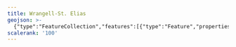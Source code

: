 ```yaml
---
title: Wrangell-St. Elias
geojson: >-
  {"type":"FeatureCollection","features":[{"type":"Feature","properties":{},"geometry":{"type":"Polygon","coordinates":[[[-139.112305,60.031372],[-139.063517,60.001994],[-139.403809,59.997803],[-139.412394,60.001872],[-139.462118,60.011759],[-139.483358,60.02238],[-139.507284,60.046509],[-139.520955,60.051514],[-139.541667,60.046549],[-139.542969,60.037272],[-139.579956,60.007324],[-139.589478,59.987915],[-139.584432,59.965129],[-139.584839,59.955119],[-139.593221,59.950968],[-139.62618,59.949463],[-139.658366,59.943522],[-139.705973,59.921753],[-139.735229,59.899211],[-139.794434,59.854167],[-139.84904,59.819377],[-139.958252,59.794596],[-140.042684,59.769694],[-140.137044,59.73999],[-140.254232,59.710124],[-140.322754,59.701213],[-140.50118,59.7052],[-140.617025,59.708496],[-140.68986,59.718424],[-140.762695,59.728312],[-140.863159,59.745524],[-141.009806,59.790405],[-141.040446,59.795939],[-141.040446,59.907715],[-141.040446,60.045532],[-141.15922,60.045532],[-141.279704,60.045532],[-141.292236,60.056641],[-141.310018,60.066447],[-141.303141,60.065837],[-141.282104,60.066447],[-141.305013,60.086344],[-141.346476,60.098755],[-141.379557,60.113892],[-141.377686,60.142131],[-141.443522,60.135661],[-141.474691,60.126099],[-141.47762,60.111125],[-141.455037,60.07841],[-141.447184,60.073893],[-141.431681,60.072144],[-141.419759,60.067546],[-141.399414,60.052775],[-141.385905,60.03479],[-141.392985,60.022013],[-141.414225,60.014323],[-141.472534,60.009033],[-141.490804,60.003866],[-141.499186,60.006877],[-141.547445,60.01652],[-141.547445,60.045532],[-141.904785,60.045532],[-141.904785,60.132446],[-141.962728,60.132446],[-141.962728,60.204915],[-141.986898,60.24353],[-142.020711,60.24353],[-142.035197,60.26766],[-142.102783,60.257975],[-142.102783,60.286987],[-142.155884,60.301432],[-142.14624,60.359456],[-142.223511,60.364258],[-142.329753,60.451172],[-142.27181,60.475301],[-142.281453,60.484985],[-142.406982,60.504272],[-142.464925,60.494629],[-142.643636,60.533285],[-142.716064,60.518758],[-142.745036,60.5236],[-142.841593,60.513916],[-142.90922,60.538086],[-142.98645,60.5236],[-143.01062,60.533285],[-143.073364,60.513916],[-143.092733,60.518758],[-143.208618,60.509115],[-143.256877,60.542928],[-143.295532,60.547729],[-143.425903,60.615356],[-143.41626,60.649129],[-143.464518,60.682943],[-143.503174,60.673299],[-143.57076,60.678101],[-143.628703,60.658813],[-143.67216,60.663656],[-143.696289,60.654012],[-143.720459,60.687826],[-143.696289,60.707113],[-143.720459,60.716756],[-143.788086,60.711914],[-143.763916,60.798828],[-143.802572,60.794027],[-143.841187,60.808512],[-143.870158,60.798828],[-143.942586,60.813314],[-144.019857,60.818197],[-144.043986,60.80367],[-144.082642,60.822998],[-144.159912,60.837484],[-144.17924,60.861654],[-144.251628,60.861654],[-144.304769,60.890584],[-144.348226,60.900269],[-144.43514,60.895426],[-144.43514,60.871297],[-144.464111,60.866455],[-144.502726,60.832642],[-144.512573,60.825277],[-144.518677,60.834066],[-144.540446,60.844238],[-144.590047,60.856445],[-144.626709,60.876668],[-144.714274,60.954264],[-144.762777,60.981201],[-144.786092,60.997559],[-144.797567,61.01709],[-144.806559,61.055257],[-144.821818,61.083496],[-144.885539,61.167114],[-144.900675,61.186849],[-144.901774,61.202474],[-144.891073,61.217122],[-144.870768,61.234009],[-144.857218,61.250854],[-144.852702,61.269368],[-144.850301,61.288696],[-144.842977,61.308431],[-144.803304,61.344686],[-144.74707,61.368368],[-144.63387,61.399048],[-144.505941,61.428345],[-144.474935,61.454915],[-145.642061,61.526317],[-144.411174,61.54952],[-144.408488,61.566488],[-144.413981,61.584473],[-144.423177,61.60262],[-144.441447,61.628662],[-144.46403,61.647217],[-144.490967,61.660482],[-144.522461,61.670898],[-144.5979,61.683105],[-144.631714,61.692098],[-144.682943,61.723592],[-144.742432,61.736694],[-144.858765,61.778931],[-144.956014,61.81425],[-145.093465,61.864176],[-145.178874,61.907349],[-145.253052,61.944865],[-145.264974,61.954956],[-145.272542,61.964111],[-145.287679,61.986694],[-145.295085,61.994751],[-145.311442,62.009033],[-145.3184,62.017212],[-145.319906,62.021973],[-145.321126,62.034424],[-147.856665,62.521864],[-145.321777,62.037476],[-145.336263,62.04834],[-145.36853,62.063314],[-145.38387,62.072957],[-145.385376,62.091512],[-145.399211,62.105428],[-145.412231,62.116333],[-145.411377,62.12618],[-145.402791,62.140462],[-145.408651,62.152913],[-145.430623,62.170125],[-145.430501,62.185425],[-145.388794,62.240479],[-145.380208,62.267822],[-145.372274,62.275472],[-145.303914,62.319824],[-145.278849,62.332113],[-145.216309,62.347575],[-145.189657,62.357869],[-145.078898,62.413656],[-144.890828,62.467692],[-144.84965,62.490234],[-144.775472,62.544393],[-144.734416,62.567383],[-144.626139,62.602702],[-144.604655,62.613973],[-144.56429,62.640177],[-144.543132,62.651042],[-144.510986,62.659749],[-144.444417,62.669271],[-144.382039,62.695964],[-144.351725,62.702677],[-144.320028,62.704305],[-144.203369,62.699015],[-144.161133,62.697184],[-144.020711,62.713908],[-143.986613,62.714071],[-143.92863,62.705688],[-143.856934,62.682088],[-143.721761,62.682088],[-143.565918,62.682088],[-143.546631,62.653158],[-143.358276,62.614543],[-143.310018,62.624186],[-143.295532,62.638631],[-143.218262,62.638631],[-143.174805,62.648315],[-143.150635,62.628988],[-143.083049,62.609701],[-143.005778,62.619344],[-142.947835,62.595174],[-142.928548,62.609701],[-142.880249,62.604858],[-142.856079,62.561361],[-142.764364,62.556559],[-142.687093,62.53243],[-142.687093,62.50826],[-142.503011,62.50826],[-142.276449,62.50826],[-141.987386,62.50826],[-141.713949,62.50826],[-141.523315,62.50826],[-141.417074,62.450358],[-141.335002,62.450358],[-141.286702,62.426188],[-141.204631,62.435791],[-141.146647,62.426188],[-141.002157,62.426188],[-141.002116,62.361979],[-141.002075,62.216227],[-141.001994,62.070394],[-141.001994,61.924642],[-141.001912,61.77889],[-141.001831,61.633057],[-141.00175,61.487305],[-141.001668,61.341553],[-141.001587,61.195801],[-141.001506,61.049967],[-141.001424,60.904215],[-141.001383,60.758423],[-141.001261,60.612671],[-141.001221,60.466878],[-141.001139,60.321086],[-140.994914,60.304362],[-140.979533,60.295817],[-140.909139,60.283651],[-140.768473,60.259277],[-140.660522,60.240519],[-140.533732,60.218587],[-140.518717,60.223877],[-140.506673,60.236328],[-140.475342,60.276489],[-140.462809,60.289144],[-140.447795,60.294515],[-140.424113,60.293132],[-140.324951,60.267497],[-140.16923,60.227214],[-140.015788,60.187378],[-139.967773,60.188354],[-139.916911,60.207845],[-139.826294,60.25647],[-139.728394,60.309001],[-139.67981,60.326823],[-139.628337,60.334106],[-139.517944,60.336751],[-139.413981,60.339233],[-139.262207,60.342773],[-139.101603,60.346598],[-139.079468,60.340983],[-139.068685,60.322062],[-139.073201,60.299845],[-139.113485,60.226807],[-139.149618,60.161214],[-139.183228,60.100138],[-139.182129,60.073364],[-139.112305,60.031372]]]}},{"type":"Feature","properties":{},"geometry":{"type":"Polygon","coordinates":[[[-139.895353,62.703207],[-140.094566,61.104937],[-137.119246,60.929265],[-137.090921,62.20355],[-139.307585,62.460693],[-139.68318,62.709701],[-139.895353,62.703207]]]}}]}
scalerank: '100'
---
```


